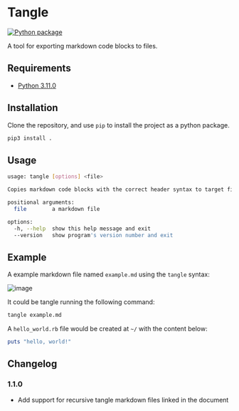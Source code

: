 # Tangle
[![Python package](https://github.com/lsouoliveira/tangle/actions/workflows/test.yml/badge.svg)](https://github.com/lsouoliveira/tangle/actions/workflows/test.yml)

A tool for exporting markdown code blocks to files.

## Requirements

- [Python 3.11.0](https://www.python.org/downloads/)

## Installation

Clone the repository, and use `pip` to install the project as a python package.

```bash
pip3 install .
```

## Usage

```bash
usage: tangle [options] <file>

Copies markdown code blocks with the correct header syntax to target files.

positional arguments:
  file        a markdown file

options:
  -h, --help  show this help message and exit
  --version   show program's version number and exit
```

## Example

A example markdown file named `example.md` using the `tangle` syntax:

![image](https://user-images.githubusercontent.com/30642647/203586964-dc892e05-7cdc-4d0a-a0ab-b5577fd7344c.png)

It could be tangle running the following command:

```bash
tangle example.md
```

A `hello_world.rb` file would be created at `~/` with the content below:

```ruby
puts "hello, world!"
```

## Changelog

### 1.1.0
- Add support for recursive tangle markdown files linked in the document
